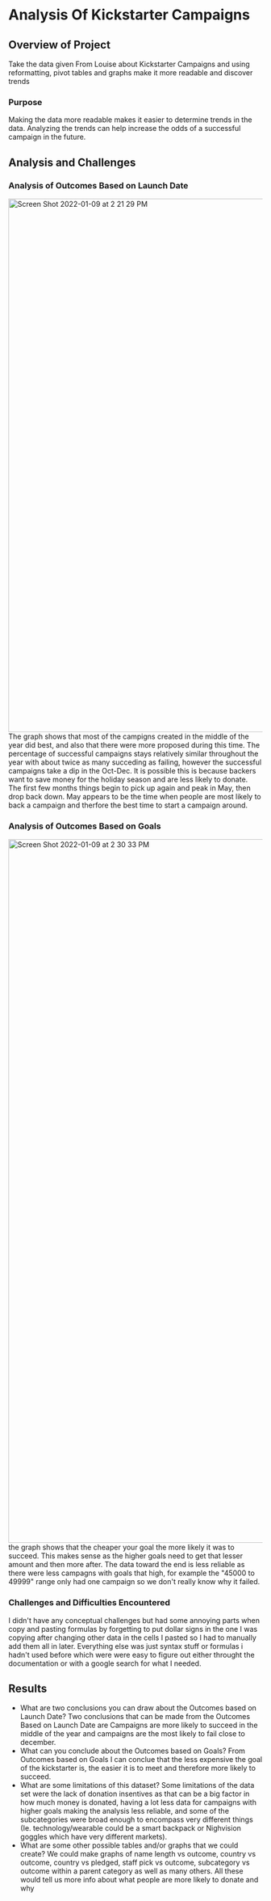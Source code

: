 # Analysis Of Kickstarter Campaigns

## Overview of Project
  Take the data given From Louise about Kickstarter Campaigns and using reformatting, pivot tables and graphs make it more readable and discover trends
  
### Purpose
  Making the data more readable makes it easier to determine trends in the data. Analyzing the trends can help increase the odds of a successful campaign in the future.
  
## Analysis and Challenges

### Analysis of Outcomes Based on Launch Date
  <img width="1056" alt="Screen Shot 2022-01-09 at 2 21 29 PM" src="https://user-images.githubusercontent.com/39388246/148699348-612f6453-7b40-4e6e-8a9e-084c6f47cd6f.png">
  The graph shows that most of the campigns created in the middle of the year did best, and also that there were more proposed during this time. The percentage of successful campaigns stays relatively similar throughout the year with about twice as many succeding as failing, however the successful campaigns take a dip in the Oct-Dec. It is possible this is because backers want to save money for the holiday season and are less likely to donate. The first few months things begin to pick up again and peak in May, then drop back down. May appears to be the time when people are most likely to back a campaign and therfore the best time to start a campaign around.
  
### Analysis of Outcomes Based on Goals
  <img width="1393" alt="Screen Shot 2022-01-09 at 2 30 33 PM" src="https://user-images.githubusercontent.com/39388246/148699648-5855af87-d894-4d10-a989-b08d5e468d59.png">
  the graph shows that the cheaper your goal the more likely it was to succeed. This makes sense as the higher goals need to get that lesser amount and then more after. The data toward the end is less reliable as there were less campagns with goals that high, for example the "45000 to 49999" range only had one campaign so we don't really know why it failed.
  
### Challenges and Difficulties Encountered
  I didn't have any conceptual challenges but had some annoying parts when copy and pasting formulas by forgetting to put dollar signs in the one I was copying after changing other data in the cells I pasted so I had to manually add them all in later. Everything else was just syntax stuff or formulas i hadn't used before which were were easy to figure out either throught the documentation or with a google search for what I needed.
  
## Results

- What are two conclusions you can draw about the Outcomes based on Launch Date?
  Two conclusions that can be made from the Outcomes Based on Launch Date are Campaigns are more likely to succeed in the middle of the year and campaigns are the most likely to fail close to december.
- What can you conclude about the Outcomes based on Goals?
  From Outcomes based on Goals I can conclue that the less expensive the goal of the kickstarter is, the easier it is to meet and therefore more likely to succeed.
- What are some limitations of this dataset?
  Some limitations of the data set were the lack of donation insentives as that can be a big factor in how much money is donated, having a lot less data for campaigns with higher goals making the analysis less reliable, and some of the subcategories were broad enough to encompass very different things (Ie. technology/wearable could be a smart backpack or Nighvision goggles which have very different markets).
- What are some other possible tables and/or graphs that we could create?
  We could make graphs of name length vs outcome, country vs outcome, country vs pledged, staff pick vs outcome, subcategory vs outcome within a parent category as well as many others. All these would tell us more info about what people are more likely to donate and why
